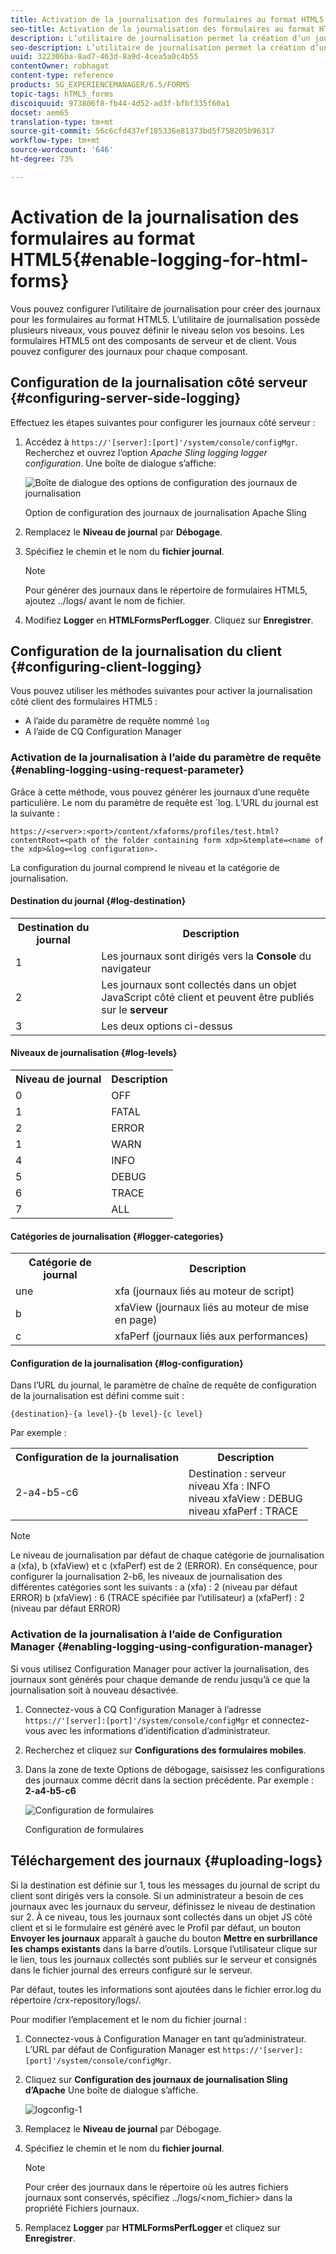 ```yaml
---
title: Activation de la journalisation des formulaires au format HTML5
seo-title: Activation de la journalisation des formulaires au format HTML5
description: L’utilitaire de journalisation permet la création d’un journal pour un formulaire et vous permet de déboguer les problèmes liés au formulaire.
seo-description: L’utilitaire de journalisation permet la création d’un journal pour un formulaire et vous permet de déboguer les problèmes liés au formulaire.
uuid: 322306ba-8ad7-463d-8a9d-4cea5a0c4b55
contentOwner: robhagat
content-type: reference
products: SG_EXPERIENCEMANAGER/6.5/FORMS
topic-tags: hTML5_forms
discoiquuid: 973806f8-fb44-4d52-ad3f-bfbf335f60a1
docset: aem65
translation-type: tm+mt
source-git-commit: 56c6cfd437ef185336e81373bd5f758205b96317
workflow-type: tm+mt
source-wordcount: '646'
ht-degree: 73%

---
```



# Activation de la journalisation des formulaires au format HTML5{#enable-logging-for-html-forms}

Vous pouvez configurer l’utilitaire de journalisation pour créer des journaux pour les formulaires au format HTML5. L’utilitaire de journalisation possède plusieurs niveaux, vous pouvez définir le niveau selon vos besoins. Les formulaires HTML5 ont des composants de serveur et de client. Vous pouvez configurer des journaux pour chaque composant.

## Configuration de la journalisation côté serveur {#configuring-server-side-logging}

Effectuez les étapes suivantes pour configurer les journaux côté serveur :

1. Accédez à `https://'[server]:[port]'/system/console/configMgr`. Recherchez et ouvrez l’option *Apache Sling logging logger configuration*. Une boîte de dialogue s’affiche:

   ![ Boîte de dialogue des options de configuration des journaux de journalisation](assets/logconfig.png)

   Option de configuration des journaux de journalisation Apache Sling

1. Remplacez le **Niveau de journal** par **Débogage**.

1. Spécifiez le chemin et le nom du **fichier journal**.

   >[!NOTE]
   >
   >Pour générer des journaux dans le répertoire de formulaires HTML5, ajoutez ../logs/ avant le nom de fichier.

1. Modifiez **Logger** en **HTMLFormsPerfLogger**. Cliquez sur **Enregistrer**.

## Configuration de la journalisation du client {#configuring-client-logging}

Vous pouvez utiliser les méthodes suivantes pour activer la journalisation côté client des formulaires HTML5 :

* A l’aide du paramètre de requête nommé `log`
* A l’aide de CQ Configuration Manager

### Activation de la journalisation à l’aide du paramètre de requête  {#enabling-logging-using-request-parameter}

Grâce à cette méthode, vous pouvez générer les journaux d’une requête particulière. Le nom du paramètre de requête est `log. L’URL du journal est la suivante :

`https://<server>:<port>/content/xfaforms/profiles/test.html?contentRoot=<path of the folder containing form xdp>&template=<name of the xdp>&log=<log configuration>.`

La configuration du journal comprend le niveau et la catégorie de journalisation.

#### Destination du journal {#log-destination}

<table>
 <tbody>
  <tr>
   <th><strong>Destination du journal</strong></th>
   <th><strong>Description</strong></th>
  </tr>
  <tr>
   <td>1</td>
   <td>Les journaux sont dirigés vers la <strong>Console</strong> du navigateur</td>
  </tr>
  <tr>
   <td>2</td>
   <td>Les journaux sont collectés dans un objet JavaScript côté client et peuvent être publiés sur le <strong>serveur</strong> </td>
  </tr>
  <tr>
   <td>3</td>
   <td>Les deux options ci-dessus<br /> </td>
  </tr>
 </tbody>
</table>

#### Niveaux de journalisation  {#log-levels}

<table>
 <tbody>
  <tr>
   <th>Niveau de journal</th>
   <th>Description</th>
  </tr>
  <tr>
   <td>0</td>
   <td>OFF<br type="_moz" /> </td>
  </tr>
  <tr>
   <td>1</td>
   <td>FATAL<br type="_moz" /> </td>
  </tr>
  <tr>
   <td>2</td>
   <td>ERROR<br type="_moz" /> </td>
  </tr>
  <tr>
   <td>1</td>
   <td>WARN<br type="_moz" /> </td>
  </tr>
  <tr>
   <td>4</td>
   <td>INFO<br type="_moz" /> </td>
  </tr>
  <tr>
   <td>5</td>
   <td>DEBUG<br type="_moz" /> </td>
  </tr>
  <tr>
   <td>6</td>
   <td>TRACE<br type="_moz" /> </td>
  </tr>
  <tr>
   <td>7</td>
   <td>ALL<br type="_moz" /> </td>
  </tr>
 </tbody>
</table>

#### Catégories de journalisation {#logger-categories}

<table>
 <tbody>
  <tr>
   <th>Catégorie de journal</th>
   <th>Description</th>
  </tr>
  <tr>
   <td>une</td>
   <td>xfa (journaux liés au moteur de script)</td>
  </tr>
  <tr>
   <td>b</td>
   <td>xfaView (journaux liés au moteur de mise en page)<br type="_moz" /> </td>
  </tr>
  <tr>
   <td>c</td>
   <td>xfaPerf (journaux liés aux performances)<br type="_moz" /> </td>
  </tr>
 </tbody>
</table>

#### Configuration de la journalisation  {#log-configuration}

Dans l’URL du journal, le paramètre de chaîne de requête de configuration de la journalisation est défini comme suit :

`{destination}-{a level}-{b level}-{c level}`

Par exemple :

<table>
 <tbody>
  <tr>
   <th>Configuration de la journalisation</th>
   <th>Description</th>
  </tr>
  <tr>
   <td>2-a4-b5-c6<br type="_moz" /> </td>
   <td>Destination : serveur<br /> niveau Xfa : INFO<br /> niveau xfaView : DEBUG<br /> niveau xfaPerf : TRACE</td>
  </tr>
 </tbody>
</table>

>[!NOTE]
>
>Le niveau de journalisation par défaut de chaque catégorie de journalisation a (xfa), b (xfaView) et c (xfaPerf) est de 2 (ERROR). En conséquence, pour configurer la journalisation 2-b6, les niveaux de journalisation des différentes catégories sont les suivants :
>a (xfa) : 2 (niveau par défaut ERROR)
>b (xfaView) : 6 (TRACE spécifiée par l’utilisateur)
>a (xfaPerf) : 2 (niveau par défaut ERROR)

### Activation de la journalisation à l’aide de Configuration Manager {#enabling-logging-using-configuration-manager}

Si vous utilisez Configuration Manager pour activer la journalisation, des journaux sont générés pour chaque demande de rendu jusqu’à ce que la journalisation soit à nouveau désactivée.

1. Connectez-vous à CQ Configuration Manager à l’adresse `https://'[server]:[port]'/system/console/configMgr` et connectez-vous avec les informations d’identification d’administrateur.
1. Recherchez et cliquez sur **Configurations des formulaires mobiles**.
1. Dans la zone de texte Options de débogage, saisissez les configurations des journaux comme décrit dans la section précédente. Par exemple : **2-a4-b5-c6**

   ![Configuration de formulaires](assets/forms_configuration.png)

   Configuration de formulaires

## Téléchargement des journaux {#uploading-logs}

Si la destination est définie sur 1, tous les messages du journal de script du client sont dirigés vers la console. Si un administrateur a besoin de ces journaux avec les journaux du serveur, définissez le niveau de destination sur 2. À ce niveau, tous les journaux sont collectés dans un objet JS côté client et si le formulaire est généré avec le Profil par défaut, un bouton **Envoyer les journaux** apparaît à gauche du bouton **Mettre en surbrillance les champs existants** dans la barre d’outils. Lorsque l’utilisateur clique sur le lien, tous les journaux collectés sont publiés sur le serveur et consignés dans le fichier journal des erreurs configuré sur le serveur.

Par défaut, toutes les informations sont ajoutées dans le fichier error.log du répertoire /crx-repository/logs/.

Pour modifier l’emplacement et le nom du fichier journal :

1. Connectez-vous à Configuration Manager en tant qu’administrateur. L’URL par défaut de Configuration Manager est `https://'[server]:[port]'/system/console/configMgr`.
1. Cliquez sur **Configuration des journaux de journalisation Sling d’Apache** Une boîte de dialogue s’affiche.

   ![logconfig-1](assets/logconfig-1.png)

1. Remplacez le **Niveau de journal** par Débogage.

1. Spécifiez le chemin et le nom du **fichier journal**.

   >[!NOTE]
   >
   >Pour créer des journaux dans le répertoire où les autres fichiers journaux sont conservés, spécifiez ../logs/&lt;nom_fichier> dans la propriété Fichiers journaux.

1. Remplacez **Logger** par **HTMLFormsPerfLogger** et cliquez sur **Enregistrer**.
